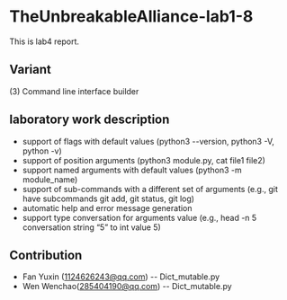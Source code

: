 # TheUnbreakableAlliance-lab1-8

This is lab4 report.

## Variant

(3) Command line interface builder

## laboratory work description

- support of flags with default values (python3 --version, python3 -V, python -v)
- support of position arguments (python3 module.py, cat file1 file2)
- support named arguments with default values (python3 -m module_name)
- support of sub-commands with a different set of arguments
  (e.g., git have subcommands git add, git status, git log)
- automatic help and error message generation
- support type conversation for arguments value
  (e.g., head -n 5 conversation string “5” to int value 5)

## Contribution

- Fan Yuxin (1124626243@qq.com) -- Dict_mutable.py
- Wen Wenchao(285404190@qq.com) -- Dict_mutable.py
